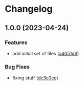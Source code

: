 # Changelog

## 1.0.0 (2023-04-24)


### Features

* add initial set of files ([a4051d6](https://github.com/nobbs/image-monorepo-testing/commit/a4051d615d9535a83fb8027fd03debaa3e9e946e))


### Bug Fixes

* fixing stuff ([dc3c0ee](https://github.com/nobbs/image-monorepo-testing/commit/dc3c0ee91f75b1c4c6becc9dd0d48f46c8b1b2e9))
